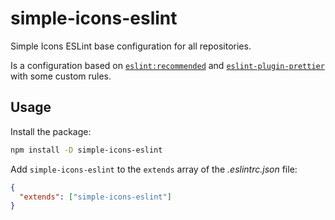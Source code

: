 # simple-icons-eslint

Simple Icons ESLint base configuration for all repositories.

Is a configuration based on [`eslint:recommended`](https://github.com/eslint/eslint/blob/e5e9e271da58361bda16f7abc8f367ccc6f91510/conf/eslint-recommended.js) and [`eslint-plugin-prettier`](https://github.com/prettier/eslint-plugin-prettier) with some custom rules.

## Usage

Install the package:

```sh
npm install -D simple-icons-eslint
```

Add `simple-icons-eslint` to the `extends` array of the _.eslintrc.json_ file:

```json
{
  "extends": ["simple-icons-eslint"]
}
```
